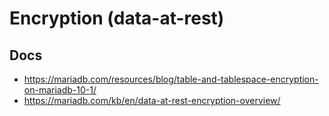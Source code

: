 # Encryption (data-at-rest)  

## Docs
  * https://mariadb.com/resources/blog/table-and-tablespace-encryption-on-mariadb-10-1/
  * https://mariadb.com/kb/en/data-at-rest-encryption-overview/
